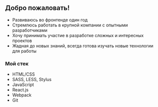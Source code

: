 ## Добро пожаловать!

* Развиваюсь во фронтенде один год
* Стремлюсь работать в крупной компании с опытными разработчиками
* Хочу принимать участие в разработке сложных и интересных проектов
* Жадная до новых знаний, всегда готова изучать новые технологии для работы

### Мой стек
* HTML/CSS
* SASS, LESS, Stylus
* JavaScript
* React.js
* Webpack
* Git
